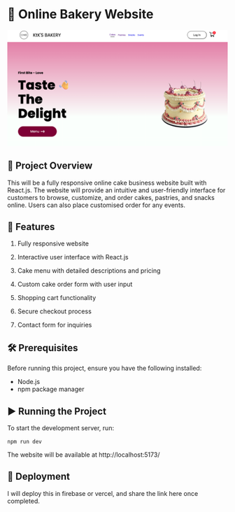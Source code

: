 # 🍰 Online Bakery Website

![alt text](<Screenshot 2025-02-04 at 19.54.35.png>)

## 📌 Project Overview

This will be a fully responsive online cake business website built with React.js. The website will provide an intuitive and user-friendly interface for customers to browse, customize, and order cakes, pastries, and snacks online. Users can also place customised order for any events.

## 🚀 Features

1. Fully responsive website

2. Interactive user interface with React.js

3. Cake menu with detailed descriptions and pricing

4. Custom cake order form with user input

5. Shopping cart functionality

6. Secure checkout process

7. Contact form for inquiries

## 🛠️ Prerequisites

Before running this project, ensure you have the following installed:

* Node.js
* npm package manager


## ▶️ Running the Project

To start the development server, run:

```
npm run dev

```
The website will be available at http://localhost:5173/


## 🚀 Deployment

I will deploy this in firebase or vercel, and share the link here once completed.
